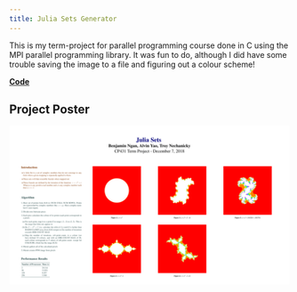 ```yaml
---
title: Julia Sets Generator
---
```


This is my term-project for parallel programming course done in C using the MPI parallel programming library. It was fun to do, although I did have some trouble saving the image to a file and figuring out a colour scheme!

**[Code](https://github.com/TroyNech/CP431/tree/master/term_project)**

## Project Poster

<a href="julia_sets_poster.png"><img src="julia_sets_poster.png"></a>